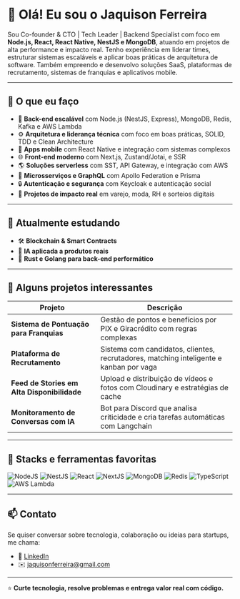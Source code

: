 # 👋 Olá! Eu sou o Jaquison Ferreira

Sou Co-founder & CTO | Tech Leader | Backend Specialist com foco em **Node.js, React, React Native, NestJS e MongoDB**, atuando em projetos de alta performance e impacto real. Tenho experiência em liderar times, estruturar sistemas escaláveis e aplicar boas práticas de arquitetura de software. Também empreendo e desenvolvo soluções SaaS, plataformas de recrutamento, sistemas de franquias e aplicativos mobile.

---

## 🚀 O que eu faço

- 🧠 **Back-end escalável** com Node.js (NestJS, Express), MongoDB, Redis, Kafka e AWS Lambda
- ⚙️ **Arquitetura e liderança técnica** com foco em boas práticas, SOLID, TDD e Clean Architecture
- 📱 **Apps mobile** com React Native e integração com sistemas complexos
- 🌐 **Front-end moderno** com Next.js, Zustand/Jotai, e SSR
- 🌎 **Soluções serverless** com SST, API Gateway, e integração com AWS
- 🧩 **Microsserviços e GraphQL** com Apollo Federation e Prisma
- 🔒 **Autenticação e segurança** com Keycloak e autenticação social
- 🎯 **Projetos de impacto real** em varejo, moda, RH e sorteios digitais

---

## 🌱 Atualmente estudando

- 🛠️ **Blockchain & Smart Contracts**
- 🧠 **IA aplicada a produtos reais**
- 🦀 **Rust e Golang para back-end performático**

---

## 📌 Alguns projetos interessantes

| Projeto | Descrição |
|--------|----------|
| **Sistema de Pontuação para Franquias** | Gestão de pontos e benefícios por PIX e Giracrédito com regras complexas |
| **Plataforma de Recrutamento** | Sistema com candidatos, clientes, recrutadores, matching inteligente e kanban por vaga |
| **Feed de Stories em Alta Disponibilidade** | Upload e distribuição de vídeos e fotos com Cloudinary e estratégias de cache |
| **Monitoramento de Conversas com IA** | Bot para Discord que analisa criticidade e cria tarefas automáticas com Langchain |

---

## 🧰 Stacks e ferramentas favoritas

![NodeJS](https://img.shields.io/badge/Node.js-339933?logo=nodedotjs&logoColor=white)
![NestJS](https://img.shields.io/badge/NestJS-E0234E?logo=nestjs&logoColor=white)
![React](https://img.shields.io/badge/React-61DAFB?logo=react&logoColor=black)
![NextJS](https://img.shields.io/badge/Next.js-000000?logo=nextdotjs&logoColor=white)
![MongoDB](https://img.shields.io/badge/MongoDB-47A248?logo=mongodb&logoColor=white)
![Redis](https://img.shields.io/badge/Redis-DC382D?logo=redis&logoColor=white)
![TypeScript](https://img.shields.io/badge/TypeScript-3178C6?logo=typescript&logoColor=white)
![AWS Lambda](https://img.shields.io/badge/AWS%20Lambda-FF9900?logo=amazonaws&logoColor=white)

---

## 📫 Contato

Se quiser conversar sobre tecnologia, colaboração ou ideias para startups, me chama:

- 💼 [LinkedIn](https://www.linkedin.com/in/jaquison-ferreira-505360205)
- ✉️ jaquisonferreira@gmail.com

---

⭐ **Curte tecnologia, resolve problemas e entrega valor real com código.**
